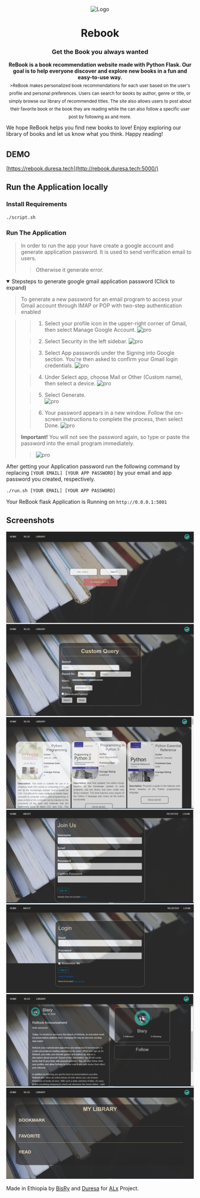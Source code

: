 <p align="center">
  <img src="https://raw.githubusercontent.com/andreasbm/readme/master/assets/logo-shadow.png" alt="Logo" width="150" height="150" />
</p>
<h1 align="center">Rebook</h1>
<h3 align="center">Get the Book you always wanted</h3>
	</p>
 <p align="center">
  <b>ReBook is a book recommendation website made with Python Flask. Our goal is to help everyone discover and explore new books in a fun and easy-to-use way. 
</b></br>
  <sub> >ReBook makes personalized book recommendations for each user based on the user's profile and personal preferences. Users can search for books by author, genre or title, or simply browse our library of recommended titles. The site also allows users to post about their favorite book or the book they are reading while the can also follow a specific user post by following as and more. 

We hope ReBook helps you find new books to love! Enjoy exploring our library of books and let us know what you think. Happy reading! <sub>
</p>

## DEMO
[https://rebook.duresa.tech](http://rebook.duresa.tech:5000/)

## Run the Application locally

### Install Requirements
```bash
./script.sh
```

### Run The Application
>In order to run the app your have create a google account and generate application password.
>It is used to send verification email to users.
>>Otherwise it generate error.

<details open>
 <summary>
  Stepsteps to generate google gmail application password (Click to expand)
 </summary>

 >To generate a new password for an email program to access your Gmail account through IMAP or POP with two-step authentication enabled
 
>>1. Select your profile icon in the upper-right corner of Gmail, then select Manage Google Account.
>> ![pro](https://www.lifewire.com/thmb/5jYYfe6_0LdDPkK9WkHI3MRjlD4=/750x0/filters:no_upscale():max_bytes(150000):strip_icc():format(webp)/002_get-a-password-to-access-gmail-by-pop-imap-2-1171882-694a421d0e174036823a8c78070a7891.jpg)
> 
>> 2. Select Security in the left sidebar.
>> ![pro](https://www.lifewire.com/thmb/2cj_ju75ktcMDP51IT4moVOUi2w=/750x0/filters:no_upscale():max_bytes(150000):strip_icc():format(webp)/003_get-a-password-to-access-gmail-by-pop-imap-2-1171882-eadfd723e3ef4600b8c92d4862688d61.jpg)
> 
>> 3. Select App passwords under the Signing into Google section. You're then asked to confirm your Gmail login credentials.
>> ![pro](https://www.lifewire.com/thmb/zCBI22fcPX6cBR7LDSfdI3Qx788=/750x0/filters:no_upscale():max_bytes(150000):strip_icc():format(webp)/004_get-a-password-to-access-gmail-by-pop-imap-2-1171882-c250c452670344c58d8bf5bd830b8dfa.jpg)
> 
>> 4. Under Select app, choose Mail or Other (Custom name), then select a device.
>> ![pro](https://www.lifewire.com/thmb/TVV66FqRVp3uMBjQHr4CTf1WZF0=/750x0/filters:no_upscale():max_bytes(150000):strip_icc():format(webp)/005_get-a-password-to-access-gmail-by-pop-imap-2-1171882-4597fd9c463f4e2abd37af86acadf3ad.jpg)
>
>> 5. Select Generate. <br>
>> ![pro](https://www.lifewire.com/thmb/TVV66FqRVp3uMBjQHr4CTf1WZF0=/750x0/filters:no_upscale():max_bytes(150000):strip_icc():format(webp)/005_get-a-password-to-access-gmail-by-pop-imap-2-1171882-4597fd9c463f4e2abd37af86acadf3ad.jpg)
>
>> 6. Your password appears in a new window. Follow the on-screen instructions to complete the process, then select Done.
>> ![pro](https://www.lifewire.com/thmb/omrDSOD5t_DVGFhxITp--hU6X8g=/750x0/filters:no_upscale():max_bytes(150000):strip_icc():format(webp)/007_get-a-password-to-access-gmail-by-pop-imap-2-1171882-b1b9848151a6477eae4778b5c4e4295a.jpg)
>
> <strong>Important!</strong> You will not see the password again, so type or paste the password into the email program immediately.
>> ![pro](https://www.lifewire.com/thmb/TVV66FqRVp3uMBjQHr4CTf1WZF0=/750x0/filters:no_upscale():max_bytes(150000):strip_icc():format(webp)/005_get-a-password-to-access-gmail-by-pop-imap-2-1171882-4597fd9c463f4e2abd37af86acadf3ad.jpg)
 
</details>

After getting your Application password run the following command by replacing `[YOUR EMAIL] [YOUR APP PASSWORD]` by your email and app password you created, respectively. 

```
./run.sh [YOUR EMAIL] [YOUR APP PASSWORD]
```

Your ReBook flask Application is Running on ` http://0.0.0.1:5001 `

## Screenshots
![landing](images/landing-min.png)
![custom search](images/custom-search-min.png)
![search](images/search-min.png)
![register](images/register-min.png)
![login](images/login-min.png)
![blog](images/blog-min.png)
![library](images/library-min.png)

Made in Ethiopia by [BisRy](https://github.com/bisryy) and [Duresa](https://github.com/duressa-feyissa) for [ALx](https://alx.app) Project.
